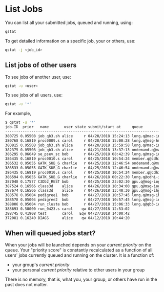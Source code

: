 # List Jobs

You can list all your submitted jobs, queued and running, using:
```sh
qstat
```


To get detailed information on a specific job, your or others, use:
```sh
qstat -j <job_id>
```


## List jobs of other users

To see jobs of another user, use:
```sh
qstat -u <user>
```

To see jobs of all users, use:
```sh
qstat -u '*'
```

For example,

```sh
$ qstat -u '*'
job-ID  prior   name       user state submit/start at     queue           slots ja-task-ID
------------------------------------------------------------------------------------------
380725 0.05508 job_qb3.sh alice     r 04/20/2018 15:24:13 long.q@mac-inst-hmid1      24
380768 0.16819 proc0009.s carol     r 04/20/2018 15:00:28 long.q@msg-hmio3            4
380815 0.05508 job_qb3.sh alice     r 04/20/2018 15:59:58 long.q@mac-inst-id1        24
382375 0.05508 job_qb3.sh alice     r 04/21/2018 13:37:13 ondemand.q@mac-inst-id3    24
386295 0.06649 se_psev_sc bob       r 04/25/2018 08:42:39 long.q@msg-id19             6
386435 0.16819 proc0010.s carol     r 04/25/2018 10:54:24 member.q@cdhi-idgpu1        4
386532 0.05055 GATK_SUB_G charlie   r 04/25/2018 12:46:54 ondemand.q@mac-inst-id1    24
386533 0.05055 GATK_SUB_G charlie   r 04/25/2018 12:46:54 ondemand.q@mac-inst-hmid1  24
386435 0.16819 proc0010.s carol     r 04/25/2018 10:54:24 member.q@cdhi-idgpu1        4
386594 0.05055 GATK_SUB_G charlie   r 04/26/2018 00:22:30 long.q@cdhi-idgpu1         24
387048 0.17577 C3Db2_REST bob       r 04/25/2018 23:02:30 gpu.q@msg-iogpu11           4
387524 0.16566 class3d    alice     r 04/26/2018 10:34:00 gpu.q@msg-iogpu9            2
387674 0.16566 class3d    alice     r 04/26/2018 13:40:30 gpu.q@msg-ihgpu3            2
388578 0.05004 pedigree1  bob       r 04/27/2018 10:57:45 long.q@msg-ihgpu2           1 2
388578 0.05004 pedigree2  bob       r 04/27/2018 10:57:45 long.q@msg-iogpu4           1 3
388806 0.05004 run_cluste bob       r 04/27/2018 15:06:33 long.q@qb3-id3              1 20
388693 0.50000 run_0423.s carol    qw 04/27/2018 12:53:02                             2
388745 0.41908 test       carol   Eqw 04/27/2018 14:00:42                             3
372081 0.16240 DIAGS      alice    qw 04/12/2018 10:44:20                             1
```



## When will queued jobs start?

When your jobs will be launched depends on your _current priority_ on the queue.  Your "priority score" is constantly recalculated as a function of all users' jobs currently queued and running on the cluster.  It is a function of:

 * your group's _current priority_
 * your personal _current priority_ relative to other users in your group

There is no memory, that is, what you, your group, or others have run in the past does not matter.

